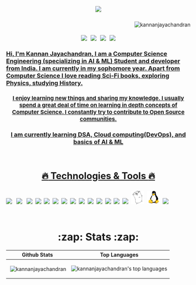 <html>

<head> </head>

<body>

<h1 align="center">
<a href="https://git.io/typing-svg">

<img src="https://readme-typing-svg.herokuapp.com/?lines=Hello,+There!+👋;This+is+Kannan....;Nice+to+meet+you!&center=true&size=30"/>
</a>

</h1> 
    <p align="right">
    <img src="https://komarev.com/ghpvc/?username=kannanjayachandran&label=Profile%20views&color=0e75b6&style=flat"alt="kannanjayachandran"/>
    </p>

<h4 align="center">

[<img src="https://img.icons8.com/color/48/000000/twitter.png" width="5%"/>](https://twitter.com/kannanj362) &nbsp; [<img src="https://img.icons8.com/color/48/000000/linkedin.png" width="5%"/>](https://www.linkedin.com/in/kannan-j-976502223/) &nbsp; [<img src="https://img.icons8.com/fluent/48/000000/instagram-new.png" width="5%"/>](https://www.instagram.com/kannan.jayachandran/) &nbsp; <a href="mailto:kannanjayachandran3000@gmail.com"> <img src="https://img.icons8.com/fluent/48/000000/gmail.png" width="5%"/>

</h4>

<h3 style= align="center">Hi, I'm <strong>Kannan Jayachandran</strong>, I am a Computer Science Engineering (specializing in AI &  ML) Student and developer from India. I am currently in my sophomore year. Apart from Computer Science I love reading Sci-Fi books, exploring Physics, studying History. </h4>


<h3 style="font-size: 108%" align="center">I enjoy learning new things and sharing my knowledge. I usually spend a great deal of time on learning in depth concepts of Computer Science. I constantly try to contribute to Open Source communities.</h4>

<h3 style="font-size: 117%" align="center">I am currently learning DSA, Cloud computing(DevOps), and basics of AI & ML</h3>

 <br>
 
<h1 align="center" style="font-size: 180%">

:fire: Technologies & Tools :fire:

</h1>
 
<div class="tools">

[<img src="https://github.com/get-icon/geticon/raw/master/icons/html-5.svg" width="7%"/>](https://www.w3.org/TR/html5) &nbsp; [<img src="https://github.com/get-icon/geticon/raw/master/icons/css-3.svg" width="7%"/>](https://www.w3.org/TR/html5) &nbsp; [<img src="https://github.com/get-icon/geticon/raw/master/icons/javascript.svg" width="8%"/>](https://www.w3.org/TR/html5) &nbsp;[<img src="https://github.com/get-icon/geticon/raw/master/icons/bootstrap.svg" width="8%"/>](https://www.w3.org/TR/html5) &nbsp;[<img src="https://github.com/get-icon/geticon/raw/master/icons/sass.svg" width="9%"/>](https://www.w3.org/TR/html5) &nbsp;[<img src="https://github.com/get-icon/geticon/raw/master/icons/nodejs-icon.svg" width="7%"/>](https://www.w3.org/TR/html5) &nbsp;[<img src="https://github.com/get-icon/geticon/raw/master/icons/npm.svg" width="7%"/>](https://www.w3.org/TR/html5) &nbsp;[<img src="https://github.com/get-icon/geticon/raw/master/icons/git-icon.svg" width="7%"/>](https://www.w3.org/TR/html5) &nbsp;[<img src="https://img.icons8.com/color/48/000000/c-programming.png" width="7%"/>](https://www.w3.org/TR/html5) &nbsp;[<img src="https://github.com/get-icon/geticon/raw/master/icons/c-plusplus.svg" width="6%"/>](https://www.w3.org/TR/html5) &nbsp;[<img src="https://img.icons8.com/color/96/000000/java-coffee-cup-logo--v1.png" width="9%"/>](https://www.w3.org/TR/html5) &nbsp;[<img src="https://github.com/get-icon/geticon/raw/master/icons/python.svg" width="7%"/>](https://www.w3.org/TR/html5) &nbsp;[<img src="https://img.icons8.com/fluency/48/000000/jupyter.png" width="7%"/>](https://www.w3.org/TR/html5) &nbsp;[<img src="https://img.icons8.com/external-becris-flat-becris/64/000000/external-r-data-science-becris-flat-becris.png" width="7%" />](https://www.w3.org/TR/html5) &nbsp;[<img src="go.png" width="7%"/>](https://www.w3.org/TR/html5) &nbsp;[<img src="https://raw.githubusercontent.com/devicons/devicon/master/icons/linux/linux-original.svg" width="7%"/>](https://www.w3.org/TR/html5) &nbsp;[<img src="https://img.icons8.com/color/96/000000/google-cloud.png" width="7%" />](https://www.w3.org/TR/html5) &nbsp;

</div>

 <br>
 
 <h1 align="center">
:zap: Stats  :zap:
 </h1>
 
| Github Stats                                                                                                                                                                                                                                                       | Top Languages                                                                                                                                                                                                                                     |
| ------------------------------------------------------------------------------------------------------------------------------------------------------------------------------------------------------------------------------------------------------------------ | ------------------------------------------------------------------------------------------------------------------------------------------------------------------------------------------------------------------------------------------------- |
| <p>&nbsp;<img align="center" src="https://github-readme-stats.vercel.app/api?username=kannanjayachandran&show_icons=true&theme=radical" alt="kannanjayachandran" /></p> | ![kannanjayachandran's top languages](https://github-readme-stats.vercel.app/api/top-langs/?username=kannanjayachandran&langs_count=8&hide=css,html&show_icons=true&title_color=f6c32c&icon_color=f6c32c&text_color=9f9f9f&bg_color=151515&count_private=true&layout=compact) |

  </body>
    
</html>
